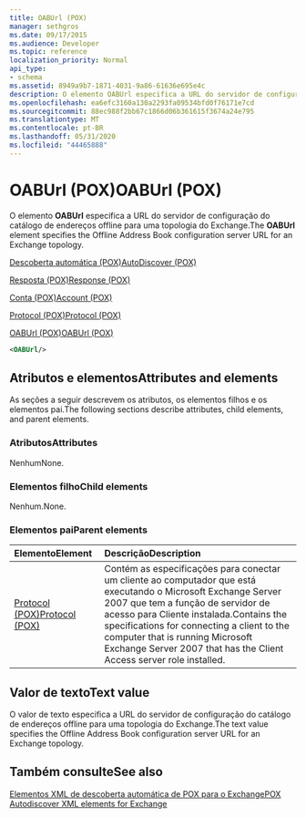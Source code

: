 ```yaml
---
title: OABUrl (POX)
manager: sethgros
ms.date: 09/17/2015
ms.audience: Developer
ms.topic: reference
localization_priority: Normal
api_type:
- schema
ms.assetid: 8949a9b7-1871-4031-9a86-61636e695e4c
description: O elemento OABUrl especifica a URL do servidor de configuração do catálogo de endereços offline para uma topologia do Exchange.
ms.openlocfilehash: ea6efc3160a130a2293fa09534bfd0f76171e7cd
ms.sourcegitcommit: 88ec988f2bb67c1866d06b361615f3674a24e795
ms.translationtype: MT
ms.contentlocale: pt-BR
ms.lasthandoff: 05/31/2020
ms.locfileid: "44465888"
---
```

# <a name="oaburl-pox"></a><span data-ttu-id="a175c-103">OABUrl (POX)</span><span class="sxs-lookup"><span data-stu-id="a175c-103">OABUrl (POX)</span></span>

<span data-ttu-id="a175c-104">O elemento **OABUrl** especifica a URL do servidor de configuração do catálogo de endereços offline para uma topologia do Exchange.</span><span class="sxs-lookup"><span data-stu-id="a175c-104">The **OABUrl** element specifies the Offline Address Book configuration server URL for an Exchange topology.</span></span> 
  
[<span data-ttu-id="a175c-105">Descoberta automática (POX)</span><span class="sxs-lookup"><span data-stu-id="a175c-105">AutoDiscover (POX)</span></span>](autodiscover-pox.md)
  
[<span data-ttu-id="a175c-106">Resposta (POX)</span><span class="sxs-lookup"><span data-stu-id="a175c-106">Response (POX)</span></span>](response-pox.md)
  
[<span data-ttu-id="a175c-107">Conta (POX)</span><span class="sxs-lookup"><span data-stu-id="a175c-107">Account (POX)</span></span>](account-pox.md)
  
[<span data-ttu-id="a175c-108">Protocol (POX)</span><span class="sxs-lookup"><span data-stu-id="a175c-108">Protocol (POX)</span></span>](protocol-pox.md)
  
[<span data-ttu-id="a175c-109">OABUrl (POX)</span><span class="sxs-lookup"><span data-stu-id="a175c-109">OABUrl (POX)</span></span>](oaburl-pox.md)
  
```xml
<OABUrl/>
```

## <a name="attributes-and-elements"></a><span data-ttu-id="a175c-110">Atributos e elementos</span><span class="sxs-lookup"><span data-stu-id="a175c-110">Attributes and elements</span></span>

<span data-ttu-id="a175c-111">As seções a seguir descrevem os atributos, os elementos filhos e os elementos pai.</span><span class="sxs-lookup"><span data-stu-id="a175c-111">The following sections describe attributes, child elements, and parent elements.</span></span>
  
### <a name="attributes"></a><span data-ttu-id="a175c-112">Atributos</span><span class="sxs-lookup"><span data-stu-id="a175c-112">Attributes</span></span>

<span data-ttu-id="a175c-113">Nenhum</span><span class="sxs-lookup"><span data-stu-id="a175c-113">None.</span></span>
  
### <a name="child-elements"></a><span data-ttu-id="a175c-114">Elementos filho</span><span class="sxs-lookup"><span data-stu-id="a175c-114">Child elements</span></span>

<span data-ttu-id="a175c-115">Nenhum.</span><span class="sxs-lookup"><span data-stu-id="a175c-115">None.</span></span>
  
### <a name="parent-elements"></a><span data-ttu-id="a175c-116">Elementos pai</span><span class="sxs-lookup"><span data-stu-id="a175c-116">Parent elements</span></span>

|<span data-ttu-id="a175c-117">**Elemento**</span><span class="sxs-lookup"><span data-stu-id="a175c-117">**Element**</span></span>|<span data-ttu-id="a175c-118">**Descrição**</span><span class="sxs-lookup"><span data-stu-id="a175c-118">**Description**</span></span>|
|:-----|:-----|
|[<span data-ttu-id="a175c-119">Protocol (POX)</span><span class="sxs-lookup"><span data-stu-id="a175c-119">Protocol (POX)</span></span>](protocol-pox.md) <br/> |<span data-ttu-id="a175c-120">Contém as especificações para conectar um cliente ao computador que está executando o Microsoft Exchange Server 2007 que tem a função de servidor de acesso para Cliente instalada.</span><span class="sxs-lookup"><span data-stu-id="a175c-120">Contains the specifications for connecting a client to the computer that is running Microsoft Exchange Server 2007 that has the Client Access server role installed.</span></span>  <br/> |
   
## <a name="text-value"></a><span data-ttu-id="a175c-121">Valor de texto</span><span class="sxs-lookup"><span data-stu-id="a175c-121">Text value</span></span>

<span data-ttu-id="a175c-122">O valor de texto especifica a URL do servidor de configuração do catálogo de endereços offline para uma topologia do Exchange.</span><span class="sxs-lookup"><span data-stu-id="a175c-122">The text value specifies the Offline Address Book configuration server URL for an Exchange topology.</span></span>
  
## <a name="see-also"></a><span data-ttu-id="a175c-123">Também consulte</span><span class="sxs-lookup"><span data-stu-id="a175c-123">See also</span></span>



[<span data-ttu-id="a175c-124">Elementos XML de descoberta automática de POX para o Exchange</span><span class="sxs-lookup"><span data-stu-id="a175c-124">POX Autodiscover XML elements for Exchange</span></span>](pox-autodiscover-xml-elements-for-exchange.md)

